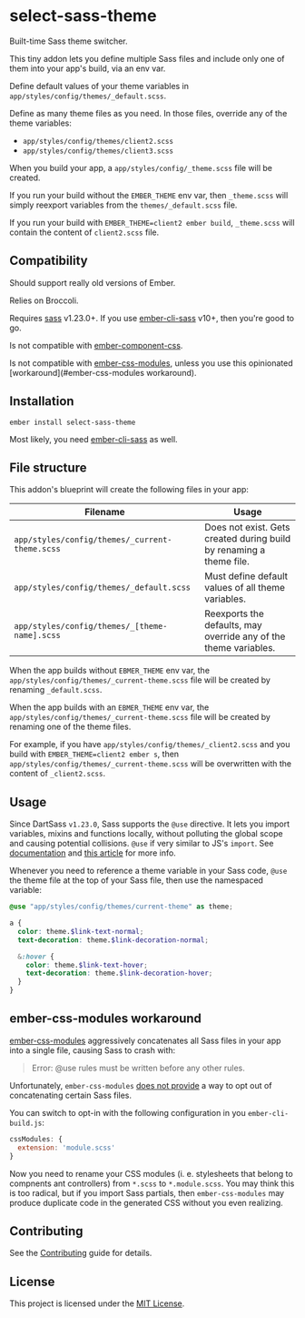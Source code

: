 select-sass-theme
==============================================================================

Built-time Sass theme switcher.

This tiny addon lets you define multiple Sass files and include only one of them into your app's build, via an env var.

Define default values of your theme variables in `app/styles/config/themes/_default.scss`.

Define as many theme files as you need. In those files, override any of the theme variables:

* `app/styles/config/themes/client2.scss`
* `app/styles/config/themes/client3.scss`

When you build your app, a `app/styles/config/_theme.scss` file will be created.

If you run your build without the `EMBER_THEME` env var, then `_theme.scss` will simply reexport variables from the `themes/_default.scss` file.

If you run your build with `EMBER_THEME=client2 ember build`, `_theme.scss` will contain the content of `client2.scss` file.




Compatibility
------------------------------------------------------------------------------

Should support really old versions of Ember.

Relies on Broccoli.

Requires [sass](https://www.npmjs.com/package/sass) v1.23.0+. If you use [ember-cli-sass](https://github.com/adopted-ember-addons/ember-cli-sass) v10+, then you're good to go.

Is not compatible with [ember-component-css](https://github.com/ebryn/ember-component-css).

Is not compatible with [ember-css-modules](https://github.com/salsify/ember-css-modules), unless you use this opinionated [workaround](#ember-css-modules workaround).




Installation
------------------------------------------------------------------------------

```
ember install select-sass-theme
```

Most likely, you need [ember-cli-sass](https://github.com/adopted-ember-addons/ember-cli-sass) as well.




File structure
------------------------------------------------------------------------------

This addon's blueprint will create the following files in your app:

| Filename                                       | Usage                                                               |
| ---------------------------------------------- | ------------------------------------------------------------------- |
| `app/styles/config/themes/_current-theme.scss` | Does not exist. Gets created during build by renaming a theme file. |
| `app/styles/config/themes/_default.scss`       | Must define default values of all theme variables.                  |
| `app/styles/config/themes/_[theme-name].scss`  | Reexports the defaults, may override any of the theme variables.    |

When the app builds without `EBMER_THEME` env var, the `app/styles/config/themes/_current-theme.scss` file will be created by renaming `_default.scss`.

When the app builds with an `EBMER_THEME` env var, the `app/styles/config/themes/_current-theme.scss` file will be created by renaming one of the theme files.

For example, if you have `app/styles/config/themes/_client2.scss` and you build with `EMBER_THEME=client2 ember s`, then `app/styles/config/themes/_current-theme.scss` will be overwritten with the content of `_client2.scss`.




Usage
------------------------------------------------------------------------------

Since DartSass `v1.23.0`, Sass supports the `@use` directive. It lets you import variables, mixins and functions locally, without polluting the global scope and causing potential collisions. `@use` if very similar to JS's `import`. See [documentation](https://sass-lang.com/documentation/at-rules/use) and [this article](https://css-tricks.com/introducing-sass-modules/) for more info.

Whenever you need to reference a theme variable in your Sass code, `@use` the theme file at the top of your Sass file, then use the namespaced variable:

```scss
@use "app/styles/config/themes/current-theme" as theme;

a {
  color: theme.$link-text-normal;
  text-decoration: theme.$link-decoration-normal;

  &:hover {
    color: theme.$link-text-hover;
    text-decoration: theme.$link-decoration-hover;
  }
}
```



ember-css-modules workaround
------------------------------------------------------------------------------

[ember-css-modules](https://github.com/salsify/ember-css-modules) aggressively concatenates all Sass files in your app into a single file, causing Sass to crash with:

> Error: @use rules must be written before any other rules.

Unfortunately, `ember-css-modules` [does not provide](https://github.com/dfreeman/ember-css-modules-sass/issues/3) a way to opt out of concatenating certain Sass files.

You can switch to opt-in with the following configuration in you `ember-cli-build.js`:

```js
cssModules: {
  extension: 'module.scss'
}
```

Now you need to rename your CSS modules (i. e. stylesheets that belong to compnents ant controllers) from `*.scss` to `*.module.scss`. You may think this is too radical, but if you import Sass partials, then `ember-css-modules` may produce duplicate code in the generated CSS without you even realizing.



Contributing
------------------------------------------------------------------------------

See the [Contributing](CONTRIBUTING.md) guide for details.



License
------------------------------------------------------------------------------

This project is licensed under the [MIT License](LICENSE.md).
